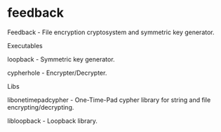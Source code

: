 feedback
========

Feedback - File encryption cryptosystem and symmetric key generator.

Executables

loopback - Symmetric key generator.

cypherhole - Encrypter/Decrypter.

Libs

libonetimepadcypher - One-Time-Pad cypher library for string and file encrypting/decrypting.

libloopback - Loopback library.
